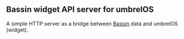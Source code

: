 ## Bassin widget API server for umbrelOS

A simple HTTP server as a bridge between [Bassin](https://github.com/duckAxe/bassin) data and umbrelOS (widget).
